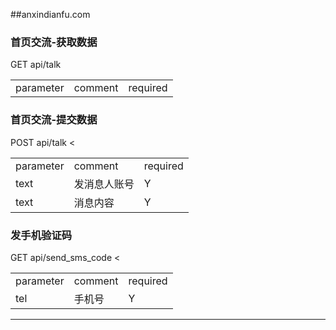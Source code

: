 ##anxindianfu.com
### 


<h3 id="1">首页交流-获取数据</h3>
GET api/talk
<table>
   <tr>
	  <td>parameter</td>
	  <td>comment</td>
	  <td>required</td>
   </tr>
</table>


<h3 id="1">首页交流-提交数据</h3>
POST api/talk
<table>
   <tr>
	  <td>parameter</td>
	  <td>comment</td>
	  <td>required</td>
   </tr>
   <tr> <<td>text</td>  <td>发消息人账号</td>  <td>Y</td></tr>
   <tr> <td>text</td>  <td>消息内容</td>  <td>Y</td></tr>
</table>

<h3 id="1">发手机验证码</h3>
GET api/send_sms_code
<table>
   <tr>
	  <td>parameter</td>
	  <td>comment</td>
	  <td>required</td>
   </tr>
   <tr> <<td>tel</td>  <td>手机号</td>  <td>Y</td></tr>
</table>

-------------------